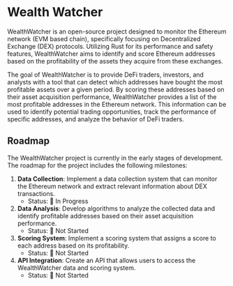 # Wealth Watcher

WealthWatcher is an open-source project designed to monitor the Ethereum network (EVM based chain), specifically focusing on Decentralized Exchange (DEX) protocols. Utilizing Rust for its performance and safety features, WealthWatcher aims to identify and score Ethereum addresses based on the profitability of the assets they acquire from these exchanges.

The goal of WealthWatcher is to provide DeFi traders, investors, and analysts with a tool that can detect which addresses have bought the most profitable assets over a given period. By scoring these addresses based on their asset acquisition performance, WealthWatcher provides a list of the most profitable addresses in the Ethereum network. This information can be used to identify potential trading opportunities, track the performance of specific addresses, and analyze the behavior of DeFi traders.

## Roadmap

The WealthWatcher project is currently in the early stages of development. The roadmap for the project includes the following milestones:

1. **Data Collection**: Implement a data collection system that can monitor the Ethereum network and extract relevant information about DEX transactions.
   - Status: 🚧 In Progress
2. **Data Analysis**: Develop algorithms to analyze the collected data and identify profitable addresses based on their asset acquisition performance.
   - Status: 📝 Not Started
3. **Scoring System**: Implement a scoring system that assigns a score to each address based on its profitability.
   - Status: 📝 Not Started
4. **API Integration**: Create an API that allows users to access the WealthWatcher data and scoring system.
   - Status: 📝 Not Started





